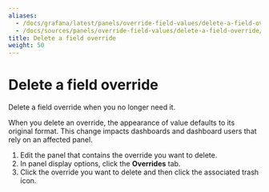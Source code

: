 ```yaml
---
aliases:
  - /docs/grafana/latest/panels/override-field-values/delete-a-field-override/
  - /docs/sources/panels/override-field-values/delete-a-field-override/
title: Delete a field override
weight: 50
---
```


# Delete a field override

Delete a field override when you no longer need it.

When you delete an override, the appearance of value defaults to its original format. This change impacts dashboards and dashboard users that rely on an affected panel.

1. Edit the panel that contains the override you want to delete.
1. In panel display options, click the **Overrides** tab.
1. Click the override you want to delete and then click the associated trash icon.
